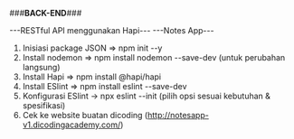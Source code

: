 ###**__BACK-END__**###

---RESTful API menggunakan Hapi---
---Notes App---


1. Inisiasi package JSON => npm init --y
2. Install nodemon => npm install nodemon --save-dev (untuk perubahan langsung)
3. Install Hapi => npm install @hapi/hapi
4. Install ESlint => npm install eslint --save-dev
5. Konfigurasi ESlint -> npx eslint --init (pilih opsi sesuai kebutuhan & spesifikasi)
6. Cek ke website buatan dicoding (http://notesapp-v1.dicodingacademy.com/)